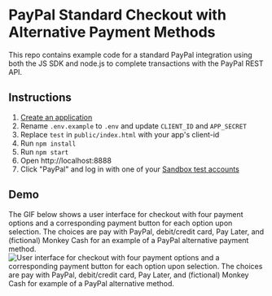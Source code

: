 # PayPal Standard Checkout with Alternative Payment Methods

This repo contains example code for a standard PayPal integration using both the JS SDK and node.js to complete transactions with the PayPal REST API. 

## Instructions

1. [Create an application](https://developer.paypal.com/dashboard/applications/sandbox/create)
3. Rename `.env.example` to `.env` and update `CLIENT_ID` and `APP_SECRET`
2. Replace `test` in `public/index.html` with your app's client-id
4. Run `npm install`
5. Run `npm start`
6. Open http://localhost:8888
7. Click "PayPal" and log in with one of your [Sandbox test accounts](https://developer.paypal.com/dashboard/accounts)

## Demo

The GIF below shows a user interface for checkout with four payment options and a corresponding payment button for each option upon selection. The choices are pay with PayPal, debit/credit card, Pay Later, and (fictional) Monkey Cash for an example of a PayPal alternative payment method.
![User interface for checkout with four payment options and a corresponding payment button for each option upon selection. The choices are pay with PayPal, debit/credit card, Pay Later, and (fictional) Monkey Cash for example of a PayPal alternative method.](https://user-images.githubusercontent.com/3941856/222966829-e597b931-09ff-45d2-8718-2ee65e18a8eb.gif)
